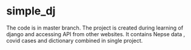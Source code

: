 # simple_dj
The code is in master branch.
The project is created during learning of django and accessing API from other websites.
It contains Nepse data , covid cases and dictionary combined in single project.
